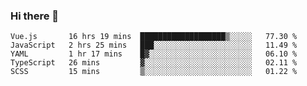 ### Hi there 👋

<!--
**xin-code/Xin-code** is a ✨ _special_ ✨ repository because its `README.md` (this file) appears on your GitHub profile.

Here are some ideas to get you started:
<!--START_SECTION:waka-->
```text
Vue.js       16 hrs 19 mins  ███████████████████▒░░░░░   77.30 % 
JavaScript   2 hrs 25 mins   ███░░░░░░░░░░░░░░░░░░░░░░   11.49 % 
YAML         1 hr 17 mins    █▓░░░░░░░░░░░░░░░░░░░░░░░   06.10 % 
TypeScript   26 mins         ▓░░░░░░░░░░░░░░░░░░░░░░░░   02.11 % 
SCSS         15 mins         ▒░░░░░░░░░░░░░░░░░░░░░░░░   01.22 % 
```
<!--END_SECTION:waka-->
